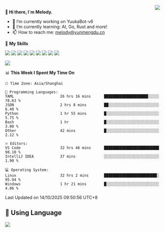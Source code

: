 <a href="#">
  <img align="right" src="https://github-readme-stats.vercel.app/api?username=melodyyuuka&count_private=true&show_icons=true" />
</a>

**👋 Hi there, I`m Melody.**

- 🔭 I’m currently working on YuukaBot-v6
- 🌱 I’m currently learning: AI, Go, Rust and more!
- 📫 How to reach me: melody@yunmengdu.cn

🌟 **My Skills** 

![](https://img.shields.io/badge/-Python-3e74a2?style=flat-square&logo=Python&logoColor=fff)
![](https://img.shields.io/badge/-Java-007396?style=flat-square&logo=OpenJDK&logoColor=fff)
![](https://img.shields.io/badge/-Node.js-339933?style=flat-square&logo=Node.js&logoColor=fff)
![](https://img.shields.io/badge/-Git-f05032?style=flat-square&logo=git&logoColor=fff)
![](https://img.shields.io/badge/-PostgreSQL-4169e1?style=flat-square&logo=PostgreSQL&logoColor=fff)
![](https://img.shields.io/badge/-Rust-000000?style=flat-square&logo=rust&logoColor=fff)
![](https://img.shields.io/badge/-VSCode-007acc?style=flat-square&logo=Visual-Studio-Code&logoColor=fff)
![](https://img.shields.io/badge/-FastAPI-009688?style=flat-square&logo=FastAPI&logoColor=fff)
![](https://img.shields.io/badge/-Linux-000000?style=flat-square&logo=Linux&logoColor=fff)


![](https://wakatime.com/badge/user/fa6dc0e2-47c5-4d2d-ae45-69fec6f2122c.svg)

<!--START_SECTION:waka-->
📊 **This Week I Spent My Time On** 

```text
🕑︎ Time Zone: Asia/Shanghai

💬 Programming Languages: 
YAML                     26 hrs 16 mins      ████████████████████░░░░░   78.63 % 
JSON                     2 hrs 8 mins        ██░░░░░░░░░░░░░░░░░░░░░░░    6.40 % 
Python                   1 hr 55 mins        █░░░░░░░░░░░░░░░░░░░░░░░░    5.75 % 
Bash                     1 hr                █░░░░░░░░░░░░░░░░░░░░░░░░    3.00 % 
Other                    42 mins             █░░░░░░░░░░░░░░░░░░░░░░░░    2.12 % 

🔥 Editors: 
VS Code                  32 hrs 46 mins      █████████████████████████   98.10 % 
IntelliJ IDEA            37 mins             ░░░░░░░░░░░░░░░░░░░░░░░░░    1.90 % 

💻 Operating System: 
Linux                    32 hrs 2 mins       ████████████████████████░   95.94 % 
Windows                  1 hr 21 mins        █░░░░░░░░░░░░░░░░░░░░░░░░    4.06 % 
```


 Last Updated on 14/10/2025 09:50:56 UTC+8
<!--END_SECTION:waka-->

## 🥰 **Using Language**

![](https://github-readme-stats.vercel.app/api/wakatime?username=MelodyYuyuko&layout=compact&hide_border=true)
